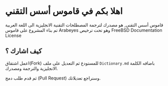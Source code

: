 # اهلا بكم في قاموس أسس التقني

قاموس أسس التقني, هو مصدرك لترجمة المصطلحات التقنية الانجليزية الى اللغة العربية
تم بناء المشروع على قاموس Arabeyes وهو تحت ترخيص FreeBSD Documentation License
 

## كيف اشارك ؟
اعمل اشتقاق(Fork) للمستودع ثم التعديل على ملف `Dictionary.md`
باضافه الكلمة الانجليزية والترجمة ومصدرك.

ثم قدم طلب دمج (Pull Request) وسنراجع تعديلاتك.
